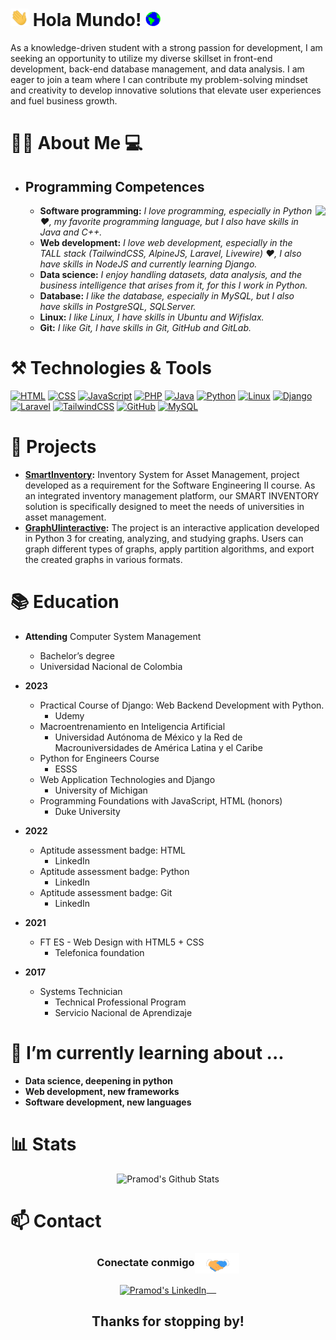 # <img src="https://github.com/Werffios/NicolasSuarez/blob/109b2341f88f0ae92b137f9f5e5b636d28f8136d/Assets/Hi.gif" width="29px"> Hola Mundo!&nbsp;<img src="https://github.com/Werffios/NicolasSuarez/blob/109b2341f88f0ae92b137f9f5e5b636d28f8136d/Assets/Earth.gif" width="24px">
As a knowledge-driven student with a strong passion for development, I am seeking an opportunity to utilize my diverse skillset in front-end development, back-end database management, and data analysis. I am eager to join a team where I can contribute my problem-solving mindset and creativity to develop innovative solutions that elevate user experiences and fuel business growth.
<br>

# 🙋‍♂️ About Me :computer:
- ## **Programming Competences**
  <img height="200" align="right" src="https://cdn.dribbble.com/users/2131993/screenshots/4948736/media/45dceb640723d72436c427add7966cf8.gif"/>

  - <b>Software programming:</b> <em> I love programming, especially in Python ❤️, my favorite programming language, but I also have skills in Java and C++. </em>
  - <b>Web development:</b> <em> I love web development, especially in the TALL stack (TailwindCSS, AlpineJS, Laravel, Livewire) ❤️, I also have skills in NodeJS and currently learning Django. </em>
  - <b>Data science:</b> <em> I enjoy handling datasets, data analysis, and the business intelligence that arises from it, for this I work in Python. </em>
  - <b>Database:</b> <em> I like the database, especially in MySQL, but I also have skills in PostgreSQL, SQLServer. </em>
  - <b>Linux:</b> <em> I like Linux, I have skills in Ubuntu and Wifislax. </em>
  - <b>Git:</b> <em> I like Git, I have skills in Git, GitHub and GitLab. </em>

# ⚒️ Technologies & Tools

[![HTML](https://www.vectorlogo.zone/logos/w3_html5/w3_html5-ar21.svg)](https://www.w3.org/html/)
[![CSS](https://www.vectorlogo.zone/logos/netlifyapp_watercss/netlifyapp_watercss-ar21.svg)](https://www.w3.org/Style/CSS/)
[![JavaScript](https://www.vectorlogo.zone/logos/javascript/javascript-ar21.svg)](https://www.javascript.com/)
[![PHP](https://www.vectorlogo.zone/logos/php/php-ar21.svg)](https://www.php.net/)
[![Java](https://www.vectorlogo.zone/logos/java/java-ar21.svg)](https://www.java.com/)
[![Python](https://www.vectorlogo.zone/logos/python/python-ar21.svg)](https://www.python.org/)
[![Linux](https://www.vectorlogo.zone/logos/linux/linux-ar21.svg)](https://www.linux.org/)
[![Django](https://www.vectorlogo.zone/logos/djangoproject/djangoproject-ar21.svg)](https://www.djangoproject.com/)
[![Laravel](https://www.vectorlogo.zone/logos/laravel/laravel-ar21.svg)](https://www.laravel.com/)
[![TailwindCSS](https://www.vectorlogo.zone/logos/tailwindcss/tailwindcss-ar21.svg)](https://www.tailwindcss.com/)
[![GitHub](https://www.vectorlogo.zone/logos/github/github-ar21.svg)](https://www.github.com/)
[![MySQL](https://www.vectorlogo.zone/logos/mysql/mysql-ar21.svg)](https://www.mysql.com/)


# 📁 Projects

* **[SmartInventory](https://github.com/Werffios/SmartInventory):** Inventory System for Asset Management, project developed as a requirement for the Software Engineering II course. As an integrated inventory management platform, our SMART INVENTORY solution is specifically designed to meet the needs of universities in asset management.
* **[GraphUIinteractive](https://github.com/Werffios/GraphUIinteractive):** The project is an interactive application developed in Python 3 for creating, analyzing, and studying graphs. Users can graph different types of graphs, apply partition algorithms, and export the created graphs in various formats.

# 📚 Education

* **Attending** Computer System Management
    * Bachelor’s degree
    * Universidad Nacional de Colombia

* **2023**
    * Practical Course of Django: Web Backend Development with Python.
        * Udemy
    * Macroentrenamiento en Inteligencia Artificial
        * Universidad Autónoma de México y
          la Red de Macrouniversidades de América Latina
          y el Caribe
    * Python for Engineers Course
        * ESSS
    * Web Application Technologies and Django
        * University of Michigan
    * Programming Foundations with JavaScript, HTML (honors)
        * Duke University

* **2022**
    * Aptitude assessment badge: HTML
        * LinkedIn
    * Aptitude assessment badge: Python
        * LinkedIn
    * Aptitude assessment badge: Git
        * LinkedIn

* **2021**
    * FT ES - Web Design with HTML5 + CSS
        * Telefonica foundation

* **2017**
    * Systems Technician
        * Technical Professional Program
        * Servicio Nacional de Aprendizaje

# 🌱 I’m currently learning about ...
- **Data science, deepening in python**
- **Web development, new frameworks**
- **Software development, new languages**

# 📊 Stats
<div align="center">
  <img src="https://github-readme-stats.vercel.app/api?username=werffios&&show_icons=true&theme=radical" alt="Pramod's Github Stats">
</div>


# 📫 Contact

<div align="center">
  <h3 align="center">Conectate conmigo<img align="center" src="https://github.com/Werffios/NicolasSuarez/blob/109b2341f88f0ae92b137f9f5e5b636d28f8136d/Assets/Handshake.gif" height="33px" /></h3> 
</div>
<div align="center">
	<a href="https://www.linkedin.com/in/nicolassuarezrodriguez/" target="blank">
		<img align="center" alt="Pramod's LinkedIn" width="50px" src="https://www.vectorlogo.zone/logos/linkedin/linkedin-icon.svg" /> &nbsp; &nbsp;
	</a>
		<h2> Thanks for stopping by! </h2>
	<br/>
</div>
<!-- <p align="center"><img alt="Profile Hits" src="https://hits.seeyoufarm.com/api/count/incr/badge.svg?url=https%3A%2F%2Fgithub.com%2Fwerffios%2F" /></p> -->

